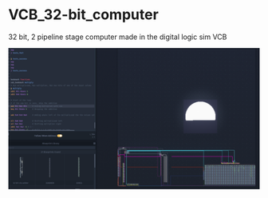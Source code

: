 # VCB_32-bit_computer
32 bit, 2 pipeline stage computer made in the digital logic sim VCB

![alt text](https://github.com/SemLaan/VCB_32-bit_computer/blob/main/computer_screenshot.png?raw=true)

